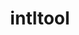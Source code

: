 ---
title: "intltool"
layout: cache
categories: [package, develop-2025-04-06]
meta: {"compilers": ["none"], "num_specs": 2, "num_specs_by_stack": {"data-vis-sdk": 1, "e4s": 1, "hep": 1, "root": 2}, "oss": ["ubuntu20.04", "ubuntu22.04"], "platforms": ["linux"], "stacks": ["data-vis-sdk", "e4s", "hep", "root"], "targets": ["x86_64_v3"], "versions": ["0.51.0"]}
spec_details: [{"compiler": "none", "hash": "6g2ox2pmf2mzzww3fo5naetw3pviba5s", "os": "ubuntu20.04", "platform": "linux", "size": "-", "stacks": ["data-vis-sdk", "root"], "target": "x86_64_v3", "variants": ["build_system=autotools", "patches:=ca9d656"], "versions": ["0.51.0"]}, {"compiler": "none", "hash": "vsax2gtqldzum6cttn5fqwzzqccxsbl7", "os": "ubuntu22.04", "platform": "linux", "size": "-", "stacks": ["e4s", "hep", "root"], "target": "x86_64_v3", "variants": ["build_system=autotools", "patches:=ca9d656"], "versions": ["0.51.0"]}]
---